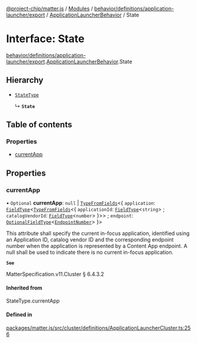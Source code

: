 [@project-chip/matter.js](../README.md) / [Modules](../modules.md) / [behavior/definitions/application-launcher/export](../modules/behavior_definitions_application_launcher_export.md) / [ApplicationLauncherBehavior](../modules/behavior_definitions_application_launcher_export.ApplicationLauncherBehavior.md) / State

# Interface: State

[behavior/definitions/application-launcher/export](../modules/behavior_definitions_application_launcher_export.md).[ApplicationLauncherBehavior](../modules/behavior_definitions_application_launcher_export.ApplicationLauncherBehavior.md).State

## Hierarchy

- [`StateType`](../modules/behavior_definitions_application_launcher_export._internal_.md#statetype)

  ↳ **`State`**

## Table of contents

### Properties

- [currentApp](behavior_definitions_application_launcher_export.ApplicationLauncherBehavior.State.md#currentapp)

## Properties

### currentApp

• `Optional` **currentApp**: ``null`` \| [`TypeFromFields`](../modules/tlv_export.md#typefromfields)\<\{ `application`: [`FieldType`](tlv_export.FieldType.md)\<[`TypeFromFields`](../modules/tlv_export.md#typefromfields)\<\{ `applicationId`: [`FieldType`](tlv_export.FieldType.md)\<`string`\> ; `catalogVendorId`: [`FieldType`](tlv_export.FieldType.md)\<`number`\>  }\>\> ; `endpoint`: [`OptionalFieldType`](tlv_export.OptionalFieldType.md)\<[`EndpointNumber`](../modules/datatype_export.md#endpointnumber)\>  }\>

This attribute shall specify the current in-focus application, identified using an Application ID,
catalog vendor ID and the corresponding endpoint number when the application is represented by a Content
App endpoint. A null shall be used to indicate there is no current in-focus application.

**`See`**

MatterSpecification.v11.Cluster § 6.4.3.2

#### Inherited from

StateType.currentApp

#### Defined in

[packages/matter.js/src/cluster/definitions/ApplicationLauncherCluster.ts:256](https://github.com/project-chip/matter.js/blob/558e12c94a201592c28c7bc0743705360b3e5ca6/packages/matter.js/src/cluster/definitions/ApplicationLauncherCluster.ts#L256)
